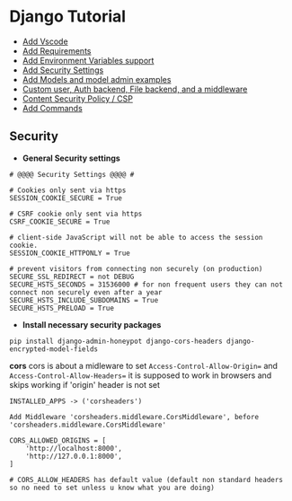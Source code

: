 # Django Tutorial

- [Add Vscode](https://github.com/Hamdy/django/commit/3a838ebe082307c3e28215582aa410069af64bb1)
- [Add Requirements](https://github.com/Hamdy/django/commit/b2a9ec77e683ebc68122c435384a28c33ecbe11d)
- [Add Environment Variables support](https://github.com/Hamdy/django/commit/091f39c84fcd7f5286e0e4ba4de992b8dadc339a)
- [Add Security Settings](https://github.com/Hamdy/django/commit/fbe94de963228a3082bc821546afb65563ced7fb)
- [Add Models and model admin examples](https://github.com/Hamdy/django/commit/6bc4f86f2ffab7d9175e2debf92c9ed200b58535)
- [Custom user, Auth backend, File backend, and a middleware](https://github.com/Hamdy/django/commit/6bc4f86f2ffab7d9175e2debf92c9ed200b58535)
- [Content Security Policy / CSP](https://github.com/Hamdy/django/commit/53aefe85c39ea5633e885d66a283208e2b905fc0)
- [Add Commands](https://github.com/Hamdy/django/commit/4ea648e75cfa0e542d620930d4e60559c01ded33)


## Security 

- **General Security settings**

```
# @@@@ Security Settings @@@@ #

# Cookies only sent via https
SESSION_COOKIE_SECURE = True

# CSRF cookie only sent via https
CSRF_COOKIE_SECURE = True

# client-side JavaScript will not be able to access the session cookie.
SESSION_COOKIE_HTTPONLY = True

# prevent visitors from connecting non securely (on production)
SECURE_SSL_REDIRECT = not DEBUG
SECURE_HSTS_SECONDS = 31536000 # for non frequent users they can not connect non securely even after a year
SECURE_HSTS_INCLUDE_SUBDOMAINS = True
SECURE_HSTS_PRELOAD = True
```

- **Install necessary security packages**
```
pip install django-admin-honeypot django-cors-headers django-encrypted-model-fields 
```

**cors**
cors is about a midleware to set `Access-Control-Allow-Origin=`
and `Access-Control-Allow-Headers=`
it is supposed to work in browsers and skips working if 'origin' header is not set

```
INSTALLED_APPS -> ('corsheaders')

Add Middleware 'corsheaders.middleware.CorsMiddleware', before 'corsheaders.middleware.CorsMiddleware'

CORS_ALLOWED_ORIGINS = [
    'http://localhost:8000',
    'http://127.0.0.1:8000',
]

# CORS_ALLOW_HEADERS has default value (default non standard headers so no need to set unless u know what you are doing)
```


